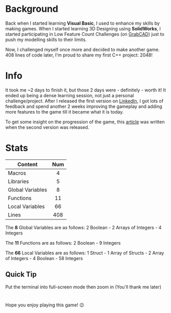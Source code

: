 # Background
Back when I started learning **Visual Basic**, I used to enhance my skills by making games. When I started learning 3D Designing using **SolidWorks**, I started participating in Low Feature Count Challenges (on [GrabCAD](https://grabcad.com/groups/cad-puzzles-riddles)) just to push my modelling skills to their limits.

Now, I challenged myself once more and decided to make another game. 408 lines of code later, I'm proud to share my first C++ project: 2048!

# Info
It took me ~2 days to finish it, but those 2 days were - definitely - worth it! It ended up being a dense learning session, not just a personal challenge/project.
After I released the first version on [LinkedIn](https://www.linkedin.com/in/ytkhedr/), I got lots of feedback and spend another 2 weeks improving the gameplay and adding more features to the game till it became what it is today.

To get some insight on the progression of the game, this [article](https://www.linkedin.com/pulse/follow-up-2048-my-first-c-game-yahya-t-khedr/) was written when the second version was released.

# Stats
Content           | Num
----------------- | :-:
Macros            | 4
Libraries         | 5
Global Variables  | 8
Functions         | 11
Local Variables   | 66
Lines             | 408

The **8** Global Variables are as follows: 2 Boolean - 2 Arrays of Integers - 4 Integers

The **11** Functions are as follows: 2 Boolean - 9 Integers

The **66** Local Variables are as follows:
1 Struct - 
1 Array of Structs - 
2 Array of Integers - 
4 Boolean - 
58 Integers

## Quick Tip
Put the terminal into full-screen mode then zoom in (You'll thank me later)

# 
Hope you enjoy playing this game! :wink:
